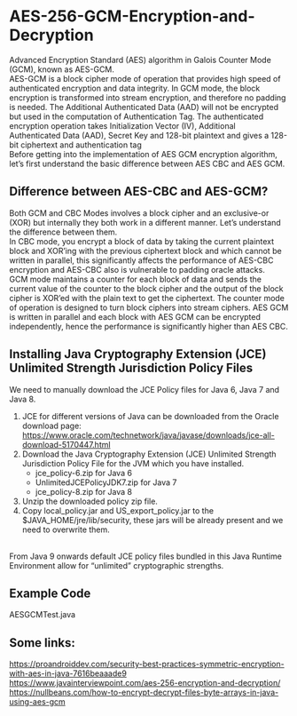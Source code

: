 # AES-256-GCM-Encryption-and-Decryption
Advanced Encryption Standard (AES) algorithm in Galois Counter Mode (GCM), known as AES-GCM.
</br>
AES-GCM is a block cipher mode of operation that provides high speed of authenticated encryption and data integrity. In GCM mode, the block encryption is transformed into stream encryption, and therefore no padding is needed. The Additional Authenticated Data (AAD) will not be encrypted but used in the computation of Authentication Tag. The authenticated encryption operation takes Initialization Vector (IV), Additional Authenticated Data (AAD), Secret Key and 128-bit plaintext and gives a 128-bit ciphertext and authentication tag
</br>
Before getting into the implementation of AES GCM encryption algorithm, let’s first understand the basic difference between AES CBC and AES GCM.
</br>
## Difference between AES-CBC and AES-GCM?
Both GCM and CBC Modes involves a block cipher and an exclusive-or (XOR) but internally they both work in a different manner. Let’s understand the difference between them.
</br>
In CBC mode, you encrypt a block of data by taking the current plaintext block and XOR’ing with the previous ciphertext block and which cannot be written in parallel, this significantly affects the performance of AES-CBC encryption and AES-CBC also is vulnerable to padding oracle attacks.
</br>
GCM mode maintains a counter for each block of data and sends the current value of the counter to the block cipher and the output of the block cipher is XOR’ed with the plain text to get the ciphertext. The counter mode of operation is designed to turn block ciphers into stream ciphers. AES GCM is written in parallel and each block with AES GCM can be encrypted independently, hence the performance is significantly higher than AES CBC.
</br>
## Installing Java Cryptography Extension (JCE) Unlimited Strength Jurisdiction Policy Files
We need to manually download the JCE Policy files for Java 6, Java 7 and Java 8.
</br>
1. JCE for different versions of Java can be downloaded from the Oracle download page: </br> https://www.oracle.com/technetwork/java/javase/downloads/jce-all-download-5170447.html
2. Download the Java Cryptography Extension (JCE) Unlimited Strength Jurisdiction Policy File for the JVM which you have installed.
	* jce_policy-6.zip for Java 6
	* UnlimitedJCEPolicyJDK7.zip for Java 7
	* jce_policy-8.zip for Java 8
3. Unzip the downloaded policy zip file.
4. Copy local_policy.jar and US_export_policy.jar to the $JAVA_HOME/jre/lib/security, these jars will be already present and we need to overwrite them.
</br>
From Java 9 onwards default JCE policy files bundled in this Java Runtime Environment allow for “unlimited” cryptographic strengths.
</br>

## Example Code
AESGCMTest.java


## Some links:
https://proandroiddev.com/security-best-practices-symmetric-encryption-with-aes-in-java-7616beaaade9
</br>
https://www.javainterviewpoint.com/aes-256-encryption-and-decryption/
</br>
https://nullbeans.com/how-to-encrypt-decrypt-files-byte-arrays-in-java-using-aes-gcm
</br>
